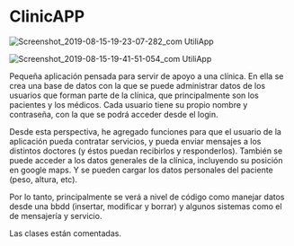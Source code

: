 # ClinicAPP

![Screenshot_2019-08-15-19-23-07-282_com UtiliApp](https://user-images.githubusercontent.com/49367885/63114445-24cda500-bf95-11e9-9e8c-bf120d2f0df2.png)

![Screenshot_2019-08-15-19-41-51-054_com UtiliApp](https://user-images.githubusercontent.com/49367885/63114472-344cee00-bf95-11e9-9d80-7d3b2a719c76.png)


Pequeña aplicación pensada para servir de apoyo a una clínica.
En ella se crea una base de datos con la que se puede administrar datos de los usuarios que forman parte de la clínica, que principalmente
son los pacientes y los médicos.
Cada usuario tiene su propio nombre y contraseña, con la que se podrá acceder desde el login.

Desde esta perspectiva, he agregado funciones para que el usuario de la aplicación pueda contratar servicios, y pueda enviar mensajes
a los distintos doctores (y éstos puedan recibirlos y responderlos).
También se puede acceder a los datos generales de la clínica, incluyendo su posición en google maps. Y se pueden cargar los datos personales 
del paciente (peso, altura, etc).

Por lo tanto, principalmente se verá a nivel de código como manejar datos desde una bbdd (insertar, modificar y borrar) y algunos sistemas
como el de mensajería y servicio.

Las clases están comentadas.
